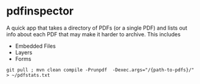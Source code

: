 # pdfinspector


A quick app that takes a directory of PDFs (or a single PDF) and lists out info about each PDF that may make it harder to archive.  This includes
* Embedded Files
* Layers
* Forms

`git pull ; mvn clean compile -Prunpdf  -Dexec.args="/{path-to-pdfs}/" > ~/pdfstats.txt `
